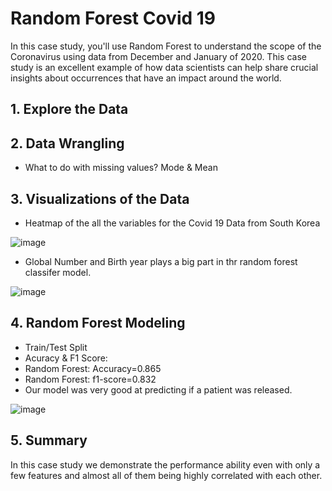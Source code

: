 # Random Forest Covid 19

In this case study, you'll use Random Forest to understand the scope of the Coronavirus using data from December and January of 2020. This case
study is an excellent example of how data scientists can help share crucial insights about occurrences that have an impact around the world.

## 1. Explore the Data
## 2. Data Wrangling
- What to do with missing values? Mode & Mean
## 3. Visualizations of the Data

- Heatmap of the all the variables for the Covid 19 Data from South Korea

![image](https://user-images.githubusercontent.com/86930309/227577622-16fb17a2-51cc-4ed5-8023-65425deac72f.png)

- Global Number and Birth year plays a big part in thr random forest classifer model.

![image](https://user-images.githubusercontent.com/86930309/227578092-6c20fdea-72a3-409e-adbd-7e8b7b1a064d.png)

## 4. Random Forest Modeling

- Train/Test Split
- Acuracy & F1 Score:
- Random Forest: Accuracy=0.865
- Random Forest: f1-score=0.832
- Our model was very good at predicting if a patient was released.

![image](https://user-images.githubusercontent.com/86930309/227742137-c589287d-032b-4ba8-912a-907940279920.png)

## 5. Summary

 In this case study we demonstrate the performance ability even with only a few features and almost all of them being highly correlated with each other.
